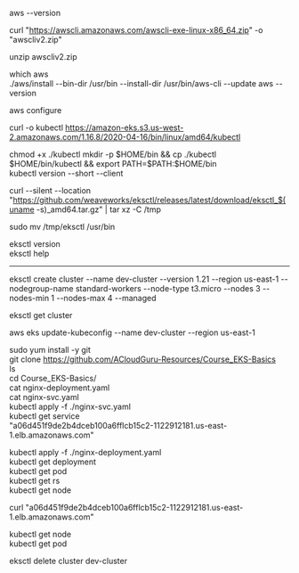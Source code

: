 aws --version

curl "https://awscli.amazonaws.com/awscli-exe-linux-x86_64.zip" -o "awscliv2.zip"

unzip awscliv2.zip

which aws \
./aws/install --bin-dir /usr/bin --install-dir /usr/bin/aws-cli --update
aws --version

aws configure

curl -o kubectl https://amazon-eks.s3.us-west-2.amazonaws.com/1.16.8/2020-04-16/bin/linux/amd64/kubectl

chmod +x ./kubectl
mkdir -p $HOME/bin && cp ./kubectl $HOME/bin/kubectl && export PATH=$PATH:$HOME/bin \
kubectl version --short --client

curl --silent --location "https://github.com/weaveworks/eksctl/releases/latest/download/eksctl_$(uname -s)_amd64.tar.gz" | tar xz -C /tmp

sudo mv /tmp/eksctl /usr/bin

eksctl version \
eksctl help


----------------------------------------------------

eksctl create cluster --name dev-cluster --version 1.21 --region us-east-1 --nodegroup-name standard-workers --node-type t3.micro --nodes 3 --nodes-min 1 --nodes-max 4 --managed

eksctl get cluster

aws eks update-kubeconfig --name dev-cluster --region us-east-1

sudo yum install -y git  \
git clone https://github.com/ACloudGuru-Resources/Course_EKS-Basics  \
ls  \
cd Course_EKS-Basics/  \
cat nginx-deployment.yaml  \
cat nginx-svc.yaml  \
kubectl apply -f ./nginx-svc.yaml  \
kubectl get service  \
           "a06d451f9de2b4dceb100a6fflcb15c2-1122912181.us-east-1.elb.amazonaws.com"  

kubectl apply -f ./nginx-deployment.yaml  \
kubectl get deployment  \
kubectl get pod  \
kubectl get rs  \
kubectl get node  

curl "a06d451f9de2b4dceb100a6fflcb15c2-1122912181.us-east-1.elb.amazonaws.com"  


kubectl get node  \
kubectl get pod  

eksctl delete cluster dev-cluster

